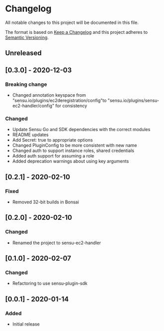 # Changelog
All notable changes to this project will be documented in this file.

The format is based on [Keep a Changelog](http://keepachangelog.com/en/1.0.0/)
and this project adheres to [Semantic
Versioning](http://semver.org/spec/v2.0.0.html).

## Unreleased

## [0.3.0] - 2020-12-03

### Breaking change
- Changed annotation keyspace from "sensu.io/plugins/ec2deregistration/config"to
  "sensu.io/plugins/sensu-ec2-handler/config" for consistency

### Changed
- Update Sensu Go and SDK dependencies with the correct modules
- README updates
- Add Secret: true to appropriate options
- Changed PluginConfig to be more consistent with new name
- Changed auth to support instance roles, shared credentials
- Added auth support for assuming a role
- Added deprecation warnings about using key arguments

## [0.2.1] - 2020-02-10

### Fixed
- Removed 32-bit builds in Bonsai

## [0.2.0] - 2020-02-10

### Changed
- Renamed the project to sensu-ec2-handler

## [0.1.0] - 2020-02-07

### Changed
- Refactoring to use sensu-plugin-sdk

## [0.0.1] - 2020-01-14

### Added
- Initial release
